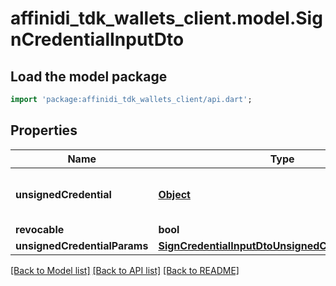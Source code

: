 # affinidi_tdk_wallets_client.model.SignCredentialInputDto

## Load the model package

```dart
import 'package:affinidi_tdk_wallets_client/api.dart';
```

## Properties

| Name                         | Type                                                                                                    | Description                                                                   | Notes      |
| ---------------------------- | ------------------------------------------------------------------------------------------------------- | ----------------------------------------------------------------------------- | ---------- |
| **unsignedCredential**       | [**Object**](.md)                                                                                       | Unsigned Credential. If provided \"unsignedCredentialParams\" is not accepted | [optional] |
| **revocable**                | **bool**                                                                                                |                                                                               | [optional] |
| **unsignedCredentialParams** | [**SignCredentialInputDtoUnsignedCredentialParams**](SignCredentialInputDtoUnsignedCredentialParams.md) |                                                                               | [optional] |

[[Back to Model list]](../README.md#documentation-for-models) [[Back to API list]](../README.md#documentation-for-api-endpoints) [[Back to README]](../README.md)
